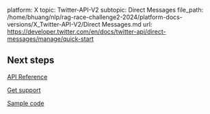 platform: X
topic: Twitter-API-V2
subtopic: Direct Messages
file_path: /home/bhuang/nlp/rag-race-challenge2-2024/platform-docs-versions/X_Twitter-API-V2/Direct Messages.md
url: https://developer.twitter.com/en/docs/twitter-api/direct-messages/manage/quick-start

## Next steps

[API Reference](https://developer.twitter.com/en/docs/twitter-api/direct-messages/manage/api-reference "API Reference")

[Get support](https://developer.twitter.com/en/support/twitter-api "Get support")

[Sample code](https://github.com/twitterdev/Twitter-API-v2-sample-code "Sample code")